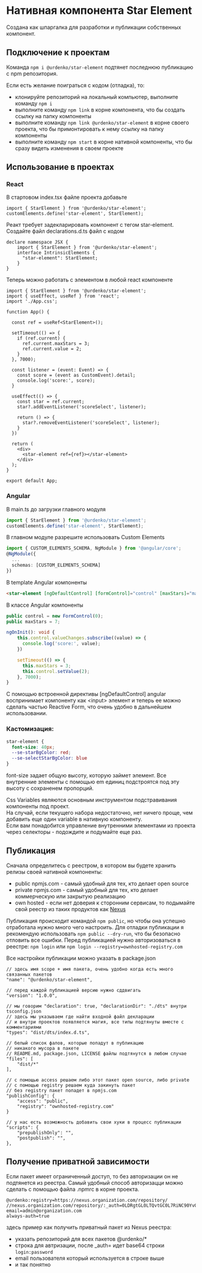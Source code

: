 # Нативная компонента Star Element
Создана как шпаргалка для разработки и публикации собственных компонент.<br>

## Подключение к проектам
Команда `npm i @urdenko/star-element` подтянет последнюю публикацию с npm репозитория.<br>

Если есть желание поиграться с кодом (отладка), то:
* клонируйте репозиторий на локальный компьютер, выполните команду `npm i`
* выполните команду `npm link` в корне компонента, что бы создать ссылку на папку компоненты
* выполните команду `npm link @urdenko/star-element` в корне своего проекта, что бы примонтировать к нему ссылку на папку компоненты
* выполните команду `npm start` в корне нативной компоненты, что бы сразу видеть изменения в своем проекте

## Использование в проектах
### React
В стартовом index.tsx файле проекта добавьте
```tsx
import { StarElement } from '@urdenko/star-element';
customElements.define('star-element', StarElement);
```
Реакт требует задекларировать компонент с тегом star-element.
Создайте файл declarations.d.ts файл с кодом
```tsx
declare namespace JSX {
    import { StarElement } from '@urdenko/star-element';    
    interface IntrinsicElements {
      "star-element": StarElement;
    }
}
```
Теперь можно работать с элементом в любой react компоненте
```tsx
import { StarElement } from '@urdenko/star-element';
import { useEffect, useRef } from 'react';
import './App.css';

function App() {

  const ref = useRef<StarElement>();

  setTimeout(() => {
    if (ref.current) {
      ref.current.maxStars = 3;
      ref.current.value = 2;
    }    
  }, 7000);

  const listener = (event: Event) => {
    const score = (event as CustomEvent).detail;
    console.log('score:', score);    
  }

  useEffect(() => {
    const star = ref.current;
    star?.addEventListener('scoreSelect', listener);    
    
    return () => {
      star?.removeEventListener('scoreSelect', listener);
    }
  })

  return (
    <div>
      <star-element ref={ref}></star-element>
    </div>
  );
}

export default App;
```

### Angular
В main.ts до загрузки главного модуля
```ts
import { StarElement } from '@urdenko/star-element';
customElements.define('star-element', StarElement);
```
В главном модуле разрешите использовать Custom Elements
```ts
import { CUSTOM_ELEMENTS_SCHEMA, NgModule } from '@angular/core';
@NgModule({
  ...
  schemas: [CUSTOM_ELEMENTS_SCHEMA]
})
```
В template Angular компоненты
```html
<star-element [ngDefaultControl] [formControl]="control" [maxStars]="maxStars"></star-element>
```
В классе Angular компоненты
```ts
public control = new FormControl(0);
public maxStars = 7;

ngOnInit(): void {
    this.control.valueChanges.subscribe((value) => {
      console.log('score:', value);      
    })

    setTimeout(() => {
      this.maxStars = 3;
      this.control.setValue(2);
    }, 7000);
}
```
С помощью встроенной директивы \[ngDefaultControl\] angular воспринимает компоненту как \<input\> элемент и теперь ее можно сделать частью Reactive Form, что очень удобно в дальнейшем использовании.

### Кастомизация: 
```css
star-element {  
  font-size: 40px;
  --se-starBgColor: red;
  --se-selectStarBgColor: blue
}
```
font-size задает общую высоту, которую займет элемент. Все внутренние элементы с помощью em единиц подстроятся под эту высоту с сохраненем пропорций.

Css Variables являются основным инструментом подстравивания компоненты под проект.<br>
На случай, если текущего набора недостаточно, нет ничего проще, чем добавить еще один variable в нативную компоненту.<br>
Если вам понадобится управление внутренними элементами из проекта через селекторы - подождите и подумайте еще раз.   
## Публикация
Сначала определитесь с реестром, в котором вы будете хранить релизы своей нативной компоненты:
* public npmjs.com - самый удобный для тех, кто делает open source
* private npmjs.com - самый удобный для тех, кто делает коммерческую или закрытую реализацию
* own hosted - если нет доверия к сторонним сервисам, то подымайте свой реестр из таких продуктов как [Nexus](https://hub.docker.com/r/sonatype/nexus3/)

Публикация происходит командой `npm public`, но чтобы она успешно отработала нужно много чего настроить.
Для отладки публикации я рекомендую использовать `npm public --dry-run`, что бы безопасно отловить все ошибки.
Перед публикацией нужно авторизоваться в реестре: `npm login` или `npm login --registry=ownhosted-registry.com`

Все настройки публикации можно указать в package.json

```jsonc
// здесь имя scope + имя пакета, очень удобно когда есть много связанных пакетов  
"name": "@urdenko/star-element",

// перед каждой публикацией версию нужно сддвигать
"version": "1.0.0",

// мы говорим "declaration": true, "declarationDir": "./dts" внутри tsconfig.json
// здесь мы указываем где найти входной файл декларации
// и внутри проектов появляется магия, все типы подтянуты вместе с комментариями 
"types": "dist/dts/index.d.ts",

// белый список фалов, которые попадут в публикацию
// никакого мусора в пакете
// README.md, package.json, LICENSE файлы подтянутся в любом случае
"files": [
    "dist/*"
],

// с помощью access решаем либо этот пакет open source, либо private
// с помощью registry решаем куда закинуть пакет
// без registry пакет попадет в npmjs.com
"publishConfig": {
    "access": "public",
    "registry": "ownhosted-registry.com"
} 

// у нас есть возможность добавить свои хуки в процесс публикации
"scripts": {
    "prepublishOnly": "",
    "postpublish": "",
},
```

## Получение приватной зависимости 
Если пакет имеет ограниченный доступ, то без авторизации он не подтянется из реестра.
Самый удобный способ авторизацци можно сделать с помощью файла .npmrc в корне проекта.
```
@urdenko:registry=https://nexus.organization.com/repository/
//nexus.organization.com/repository/:_auth=0LDRgtGL0LTQvtGC0L7RiNC90YvQuTrQvNC+0LvQvtC00LXRhg==
email=admin@organization.com
always-auth=true
```
здесь пример как получить приватный пакет из Nexus реестра:
* указать репозиторий для всех пакетов @urdenko/*
* строка для автризации, после \_auth= идет base64 строки `login:password`
* email пользователя который используется в строке выше
* и так понятно 


